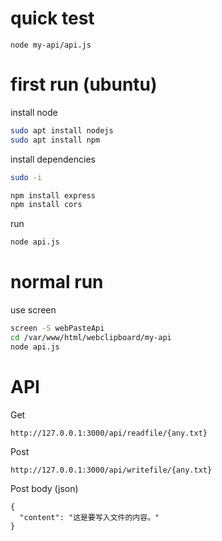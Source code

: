 # quick test
```
node my-api/api.js
```

# first run (ubuntu)

install node
```bash
sudo apt install nodejs
sudo apt install npm
```
install dependencies
```bash
sudo -i

npm install express
npm install cors
```

run
```bash
node api.js
```

# normal run 
use screen
```bash
screen -S webPasteApi
cd /var/www/html/webclipboard/my-api
node api.js
```

# API
Get
```
http://127.0.0.1:3000/api/readfile/{any.txt}
```


Post
```
http://127.0.0.1:3000/api/writefile/{any.txt}
```
Post body (json)
```
{
  "content": "这是要写入文件的内容。"
}
```